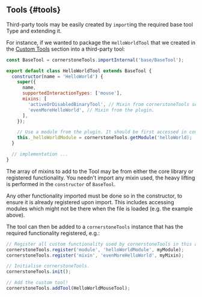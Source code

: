 ## Tools {#tools}

Third-party tools may be easily created by `import`ing the required base tool Type and extending it.

For instance, if we wanted to package the `HelloWorldTool` that we created in the [Custom Tools](custom-tools/index.md) section into a third-party tool:

```js
const BaseTool = cornerstoneTools.importInternal('base/BaseTool');

export default class HelloWorldTool extends BaseTool {
  constructor(name = 'HelloWorld') {
    super({
      name,
      supportedInteractionTypes: ['mouse'],
      mixins: [
        'activeOrDisabledBinaryTool', // Mixin from cornerstoneTools source.
        'evenMoreHelloWorld', // Mixin from the plugin.
      ],
    });

    // Use a module from the plugin. It should be first accessed in constructor.
    this._helloWorldModule = cornerstoneTools.getModule('helloWorld);
  }

  // implementation ...
}
```

The array of mixins to add to the Tool may be from either the core library or registered functionality. You needn't import any mixin used, the heavy lifting is performed in the `constructor` of `BaseTool`.

Any other functionality imported must be done so in the constructor, to ensure it is already registered upon import. This includes accessing modules which might not be there when the file is loaded (e.g. the example above).

The tool can then be added to a `cornerstoneTools` instance that has the required functionality registered, e.g.:

```js
// Register all custom functionality used by cornerstoneTools in this app.
cornerstoneTools.register('module', 'helloWorldModule', myModule);
cornerstoneTools.register('mixin', 'evenMoreHelloWorld', myMixin);

// Initialise cornerstoneTools.
cornerstoneTools.init();

// Add the custom tool!
cornerstoneTools.addTool(HelloWorldMouseTool);
```
